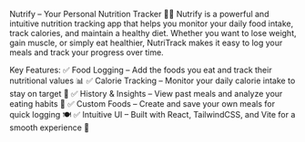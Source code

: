 Nutrify – Your Personal Nutrition Tracker 🍎🥗
Nutrify is a powerful and intuitive nutrition tracking app that helps you monitor your daily food intake, track calories, and maintain a healthy diet. Whether you want to lose weight, gain muscle, or simply eat healthier, NutriTrack makes it easy to log your meals and track your progress over time.

Key Features:
✅ Food Logging – Add the foods you eat and track their nutritional values 📊
✅ Calorie Tracking – Monitor your daily calorie intake to stay on target 🔢
✅ History & Insights – View past meals and analyze your eating habits 📅
✅ Custom Foods – Create and save your own meals for quick logging 🍽️
✅ Intuitive UI – Built with React, TailwindCSS, and Vite for a smooth experience 🎨
